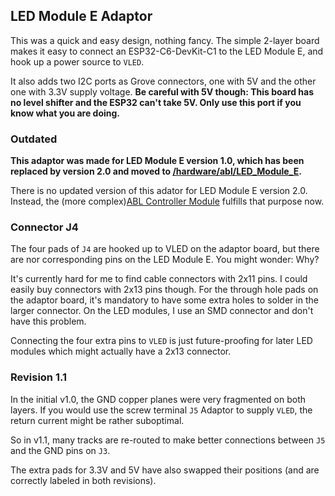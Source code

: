 <!--
SPDX-FileCopyrightText: 2024 Lena Schimmel <mail@lenaschimmel.de>
SPDX-License-Identifier: CC-BY-SA-4.0

[besteLampe!](https://lenaschimmel.de/besteLampe!) © 2024 by [Lena Schimmel](mailto:mail@lenaschimmel.de) is licensed under [CC BY-SA 4.0](http://creativecommons.org/licenses/by-sa/4.0/?ref=chooser-v1)
-->

## LED Module E Adaptor
This was a quick and easy design, nothing fancy. The simple 2-layer board makes it easy to connect an ESP32-C6-DevKit-C1 to the LED Module E, and hook up a power source to `VLED`.

It also adds two I2C ports as Grove connectors, one with 5V and the other one with 3.3V supply voltage. **Be careful with 5V though: This board has no level shifter and the ESP32 can't take 5V. Only use this port if you know what you are doing.**

### Outdated
**This adaptor was made for LED Module E version 1.0, which has been replaced by version 2.0 and moved to [/hardware/abl/LED_Module_E](../../abl/LED_Module_E/).**

There is no updated version of this adator for LED Module E version 2.0. Instead, the (more complex)[ABL Controller Module](../../abl/controller/) fulfills that purpose now.

### Connector J4
The four pads of `J4` are hooked up to VLED on the adaptor board, but there are nor corresponding pins on the LED Module E. You might wonder: Why?

It's currently hard for me to find cable connectors with 2x11 pins. I could easily buy connectors with 2x13 pins though. For the through hole pads on the adaptor board, it's mandatory to have some extra holes to solder in the larger connector. On the LED modules, I use an SMD connector and don't have this problem.

Connecting the four extra pins to `VLED` is just future-proofing for later LED modules which might actually have a 2x13 connector.

### Revision 1.1
In the initial v1.0, the GND copper planes were very fragmented on both layers. If you would use the screw terminal `J5` Adaptor to supply `VLED`, the return current might be rather suboptimal.

So in v1.1, many tracks are re-routed to make better connections between `J5` and the GND pins on `J3`.

The extra pads for 3.3V and 5V have also swapped their positions (and are correctly labeled in both revisions).
